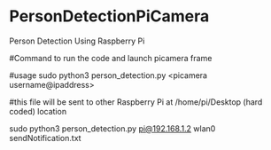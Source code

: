 # PersonDetectionPiCamera
Person Detection Using Raspberry Pi

#Command to run the code and launch picamera frame

#usage sudo python3 person_detection.py <picamera username@ipaddress>  <interface>  <filename> 

#this file will be sent to other Raspberry Pi at /home/pi/Desktop (hard coded) location 

sudo python3 person_detection.py pi@192.168.1.2 wlan0 sendNotification.txt 

